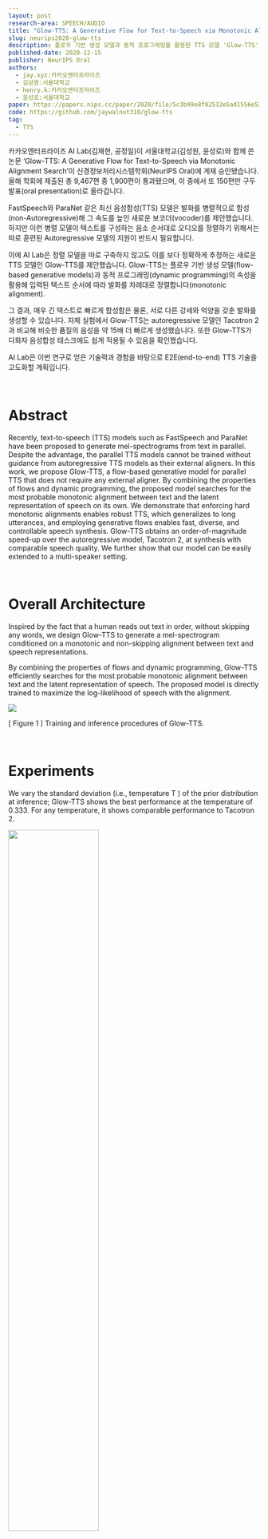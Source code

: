 ```yaml
---
layout: post
research-area: SPEECH/AUDIO
title: "Glow-TTS: A Generative Flow for Text-to-Speech via Monotonic Alignment Search"
slug: neurips2020-glow-tts
description: 플로우 기반 생성 모델과 동적 프로그래밍을 활용한 TTS 모델 'Glow-TTS' 제안
published-date: 2020-12-15
publisher: NeurIPS Oral
authors:
  - jay.xyz:카카오엔터프라이즈
  - 김성원:서울대학교
  - henry.k:카카오엔터프라이즈
  - 윤성로:서울대학교
paper: https://papers.nips.cc/paper/2020/file/5c3b99e8f92532e5ad1556e53ceea00c-Paper.pdf
code: https://github.com/jaywalnut310/glow-tts
tag:
  - TTS
---
```


카카오엔터프라이즈 AI Lab(김재현, 공정일)이 서울대학교(김성원, 윤성로)와 함께 쓴 논문 ‘Glow-TTS: A Generative Flow for Text-to-Speech via Monotonic Alignment Search’이 신경정보처리시스템학회(NeurIPS Oral)에 게재 승인됐습니다. 올해 학회에 제출된 총 9,467편 중 1,900편이 통과됐으며, 이 중에서 또 150편만 구두 발표(oral presentation)로 올라갑니다.

FastSpeech와 ParaNet 같은 최신 음성합성(TTS) 모델은 발화를 병렬적으로 합성(non-Autoregressive)해 그 속도를 높인  새로운 보코더(vocoder)를 제안했습니다. 하지만 이런 병렬 모델이 텍스트를 구성하는 음소 순서대로 오디오를 정렬하기 위해서는 따로 훈련된 Autoregressive 모델의 지원이 반드시 필요합니다.

이에 AI Lab은 정렬 모델을 따로 구축하지 않고도 이를 보다 정확하게 추정하는 새로운 TTS 모델인 Glow-TTS를 제안했습니다. Glow-TTS는 플로우 기반 생성 모델(flow-based generative models)과 동적 프로그래밍(dynamic programming)의 속성을 활용해 입력된 텍스트 순서에 따라 발화를 차례대로 정렬합니다(monotonic alignment).

그 결과, 매우 긴 텍스트로 빠르게 합성함은 물론, 서로 다른 강세와 억양을 갖춘 발화를 생성할 수 있습니다. 자체 실험에서 Glow-TTS는 autoregressive 모델인 Tacotron 2과 비교해 비슷한 품질의 음성을 약 15배 더 빠르게 생성했습니다. 또한 Glow-TTS가 다화자 음성합성 태스크에도 쉽게 적용될 수 있음을 확인했습니다.

AI Lab은 이번 연구로 얻은 기술력과 경험을 바탕으로 E2E(end-to-end) TTS 기술을 고도화할 계획입니다.

<br/>

# Abstract

Recently, text-to-speech (TTS) models such as FastSpeech and ParaNet have been proposed to generate mel-spectrograms from text in parallel. Despite the advantage, the parallel TTS models cannot be trained without guidance from autoregressive TTS models as their external aligners. In this work, we propose Glow-TTS, a flow-based generative model for parallel TTS that does not require any external aligner. By combining the properties of flows and dynamic programming, the proposed model searches for the most probable monotonic alignment between text and the latent representation of speech on its own. We demonstrate that enforcing hard monotonic alignments enables robust TTS, which generalizes to long utterances, and employing generative flows enables fast, diverse, and controllable speech synthesis. Glow-TTS obtains an order-of-magnitude speed-up over the autoregressive model, Tacotron 2, at synthesis with comparable speech quality. We further show that our model can be easily extended to a multi-speaker setting.

<br/>

# Overall Architecture

Inspired by the fact that a human reads out text in order, without skipping any words, we design Glow-TTS to generate a mel-spectrogram conditioned on a monotonic and non-skipping alignment between text and speech representations.

By combining the properties of flows and dynamic programming, Glow-TTS efficiently searches for the most probable monotonic alignment between text and the latent representation of speech. The proposed model is directly trained to maximize the log-likelihood of speech with the alignment.

<img src="{{ site.url }}/assets/img/2020-12-15-glow-tts/001.png" align="center">

[ Figure 1 ] Training and inference procedures of Glow-TTS.

<br/>

# Experiments

We vary the standard deviation (i.e., temperature T ) of the prior distribution at inference; Glow-TTS shows the best performance at the temperature of 0.333. For any temperature, it shows comparable performance to Tacotron 2.

<img src="{{ site.url }}/assets/img/2020-12-15-glow-tts/002.png" width="60%" align="center">

[ Table 1 ] The Mean Opinion Score (MOS) of single speaker TTS models with 95% confidence intervals.
On average, Glow-TTS shows a 15.7 times faster synthesis speed than Tacotron 2. The CER(character error rate) of Tacotron 2 starts to grow when the length of input characters exceeds about 260. On the other hand, even though our model has not seen such long texts during training, it shows robustness to long texts.

<br/>

<img src="{{ site.url }}/assets/img/2020-12-15-glow-tts/003.png" align="center">

[ Figure 2 ] Comparison of inference time and length robustness.
